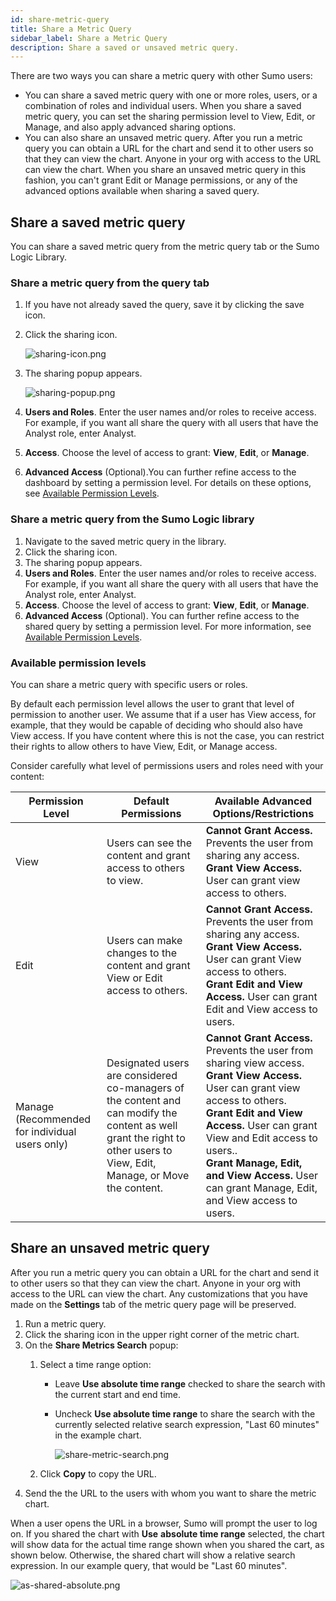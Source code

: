 ```yaml
---
id: share-metric-query
title: Share a Metric Query
sidebar_label: Share a Metric Query
description: Share a saved or unsaved metric query.
---
```


There are two ways you can share a metric query with other Sumo users:

* You can share a saved metric query with one or more roles, users, or a combination of roles and individual users. When you share a saved metric query, you can set the sharing permission level to View, Edit, or Manage, and also apply advanced sharing options.
* You can also share an unsaved metric query. After you run a metric query you can obtain a URL for the chart and send it to other users so that they can view the chart. Anyone in your org with access to the URL can view the chart. When you share an unsaved metric query in this fashion, you can't grant Edit or Manage permissions, or any of the advanced options available when sharing a saved query. 

## Share a saved metric query

You can share a saved metric query from the metric query tab or the Sumo
Logic Library. 

### Share a metric query from the query tab

1. If you have not already saved the query, save it by clicking the save icon. 
1. Click the sharing icon.  

    ![sharing-icon.png](/img/metrics/sharing-icon.png)

1. The sharing popup appears.  

    ![sharing-popup.png](/img/metrics/sharing-popup.png)

1. **Users and Roles**. Enter the user names and/or roles to receive access. For example, if you want all share the query with all users that have the Analyst role, enter Analyst.
1. **Access**. Choose the level of access to grant: **View**, **Edit**, or **Manage**.
1. **Advanced Access** (Optional).You can further refine access to the dashboard by setting a permission level. For details on these options, see [Available Permission Levels](#available-permission-levels).

### Share a metric query from the Sumo Logic library

1. Navigate to the saved metric query in the library.
1. Click the sharing icon.  
1. The sharing popup appears.  
1. **Users and Roles**. Enter the user names and/or roles to receive access. For example, if you want all share the query with all users that have the Analyst role, enter Analyst.
1. **Access**. Choose the level of access to grant: **View**, **Edit**, or **Manage**. 
1. **Advanced Access** (Optional). You can further refine access to the shared query by setting a permission level. For more information, see [Available Permission Levels](#available-permission-levels).

### Available permission levels 

You can share a metric query with specific users or roles. 

By default each permission level allows the user to grant that level of permission to another user. We assume that if a user has View access, for example, that they would be capable of deciding who should also have View access. If you have content where this is not the case, you can restrict their rights to allow others to have View, Edit, or Manage access.

Consider carefully what level of permissions users and roles need with your content:

| Permission Level | Default Permissions | Available Advanced Options/Restrictions |
| -- | -- | -- |
| View | Users can see the content and grant access to others to view. | **Cannot Grant Access.** Prevents the user from sharing any access.<br/>**Grant View Access.** User can grant view access to others. |
| Edit | Users can make changes to the content and grant View or Edit access to others. | **Cannot Grant Access.** Prevents the user from sharing any access.<br/>**Grant View Access.** User can grant View access to others.<br/>**Grant Edit and View Access.** User can grant Edit and View access to users. |
| Manage (Recommended for individual users only) | Designated users are considered co-managers of the content and can modify the content as well grant the right to other users to View, Edit, Manage, or Move the content. | **Cannot Grant Access.** Prevents the user from sharing view access.<br/>**Grant View Access.** User can grant view access to others.<br/>**Grant Edit and View Access.** User can grant View and Edit access to users..<br/>**Grant Manage, Edit, and View Access.** User can grant Manage, Edit, and View access to users. |

## Share an unsaved metric query

After you run a metric query you can obtain a URL for the chart and send it to other users so that they can view the chart. Anyone in your org with access to the URL can view the chart. Any customizations that you have made on the **Settings** tab of the metric query page will be preserved. 

1. Run a metric query.
1. Click the sharing icon in the upper right corner of the metric chart.
1. On the **Share Metrics Search** popup:
    1. Select a time range option:
        * Leave **Use absolute time range** checked to share the search with the current start and end time.
        * Uncheck **Use absolute time range** to share the search with the currently selected relative search expression, "Last 60 minutes" in the example chart.  

            ![share-metric-search.png](/img/metrics/share-metric-search.png)

    1. Click **Copy** to copy the URL. 
1. Send the the URL to the users with whom you want to share the metric
    chart.

When a user opens the URL in a browser, Sumo will prompt the user to log on. If you shared the chart with **Use** **absolute time range** selected, the chart will show data for the actual time range shown when you shared the cart, as shown below. Otherwise, the shared chart will show a relative search expression. In our example query, that would be "Last 60 minutes".

![as-shared-absolute.png](/img/metrics/as-shared-absolute.png)

